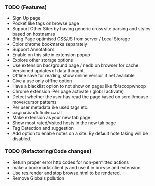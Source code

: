### TODO (Features)
- Sign Up page
- Pocket like tags on browse page
- Support Other Sites by having generic cross site parsing and styles based on hostnames
- Bring Page optimised CSS/JS from server / Local Storage
- Color chrome bookmarks separately
- Support Annotations
- Enable on this site in extension popup
- Explore other storage options
- Use extension background page / nedb on browser for cache. Versioned updates of data thought.
- Offline save for reading, show online version if net available
- Give a use only offline option
- Have a blacklist option to not show on pages like fb/scoopwhoop
- Chrome extension (Per page activate / global activate)
- Detect whether the user has read the page based on scroll/mouse move/cursor patterns
- Per user metadata like used tags etc.
- pagination/Infinite scroll
- Make extension as your new tab page.
- Show most rated/visited hosts in the new tab page
- Tag Detection and suggestion
- Add option to enable notes on a site. By default note taking will be disabled.




### TODO (Refactoring/Code changes)
- Return proper error http codes for non-permitted actions
- make a bookmarks client js and use it in browse and extension
- Use res.render and stop browse.html to be rendered.
- Remove Globals pollution
